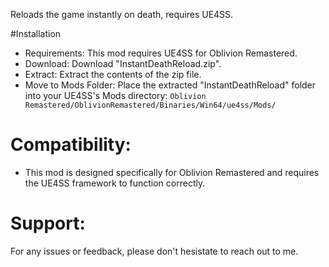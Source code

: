 Reloads the game instantly on death, requires UE4SS.

#Installation 
- Requirements: This mod requires UE4SS for Oblivion Remastered.
- Download: Download "InstantDeathReload.zip".
- Extract: Extract the contents of the zip file.
- Move to Mods Folder: Place the extracted "InstantDeathReload" folder into your UE4SS's Mods directory:
`Oblivion Remastered/OblivionRemastered/Binaries/Win64/ue4ss/Mods/`

# Compatibility:
- This mod is designed specifically for Oblivion Remastered and requires the UE4SS framework to function correctly.

# Support:
For any issues or feedback, please don't hesistate to reach out to me.
